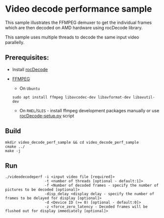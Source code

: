 # Video decode performance sample

This sample illustrates the FFMPEG demuxer to get the individual frames which are then decoded on AMD hardware using rocDecode library.

This sample uses multiple threads to decode the same input video parallelly.

## Prerequisites:

* Install [rocDecode](../../README.md#build-and-install-instructions)

* [FFMPEG](https://ffmpeg.org/about.html)

    * On `Ubuntu`

  ```shell
  sudo apt install ffmpeg libavcodec-dev libavformat-dev libavutil-dev
  ```
  
    * On `RHEL`/`SLES` - install ffmpeg development packages manually or use [rocDecode-setup.py](../../rocDecode-setup.py) script

## Build

```shell
mkdir video_decode_perf_sample && cd video_decode_perf_sample
cmake ../
make -j
```

## Run

```shell
./videodecodeperf -i <input video file [required]> 
                  -t <number of threads [optional - default:1]>
                  -f <Number of decoded frames - specify the number of pictures to be decoded [optional]>
                  -disp_delay <display delay - specify the number of frames to be delayed for display [optional]>
                  -d <Device ID (>= 0) [optional - default:0]>
                  -z <force_zero_latency - Decoded frames will be flushed out for display immediately [optional]>
```